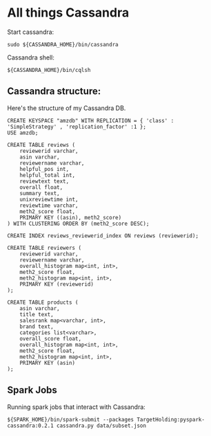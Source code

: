 # All things Cassandra

Start cassandra:
```
sudo ${CASSANDRA_HOME}/bin/cassandra
```

Cassandra shell:
```
${CASSANDRA_HOME}/bin/cqlsh
```

## Cassandra structure:
Here's the structure of my Cassandra DB.

```
CREATE KEYSPACE "amzdb" WITH REPLICATION = { 'class' : 'SimpleStrategy' , 'replication_factor' :1 };
USE amzdb;

CREATE TABLE reviews (
    reviewerid varchar,
    asin varchar,
    reviewername varchar,
    helpful_pos int,
    helpful_total int,
    reviewtext text,
    overall float,
    summary text,
    unixreviewtime int,
    reviewtime varchar,
    meth2_score float,
    PRIMARY KEY ((asin), meth2_score)
) WITH CLUSTERING ORDER BY (meth2_score DESC);

CREATE INDEX reviews_reviewerid_index ON reviews (reviewerid);

CREATE TABLE reviewers (
    reviewerid varchar,
    reviewername varchar,
    overall_histogram map<int, int>,
    meth2_score float,
    meth2_histogram map<int, int>,
    PRIMARY KEY (reviewerid)
);

CREATE TABLE products (
    asin varchar,
    title text,
    salesrank map<varchar, int>,
    brand text,
    categories list<varchar>,
    overall_score float,
    overall_histogram map<int, int>,
    meth2_score float,
    meth2_histogram map<int, int>,
    PRIMARY KEY (asin)
);
```

## Spark Jobs

Running spark jobs that interact with Cassandra:
```
${SPARK_HOME}/bin/spark-submit --packages TargetHolding:pyspark-cassandra:0.2.1 cassandra.py data/subset.json
```
